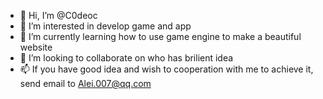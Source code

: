 - 👋 Hi, I’m @C0deoc
- 👀 I’m interested in develop game and app
- 🌱 I’m currently learning how to use game engine to make a beautiful website
- 💞️ I’m looking to collaborate on who has brilient idea
- 📫 If you have good idea and wish to cooperation with me to achieve it, send email to Alei.007@qq.com

<!---
C0deoc/C0deoc is a ✨ special ✨ repository because its `README.md` (this file) appears on your GitHub profile.
You can click the Preview link to take a look at your changes.
--->
